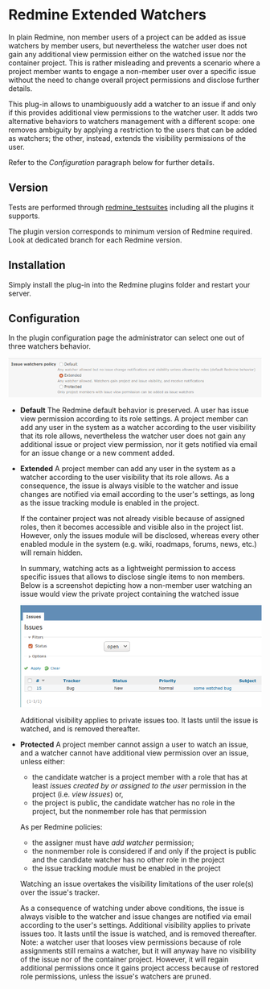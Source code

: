 # Redmine Extended Watchers

In plain Redmine, non member users of a project can be added as issue watchers by member users, but nevertheless the watcher user does not gain any additional view permission either on the watched issue  nor the container project. This is rather misleading and prevents a scenario where a project member wants to engage a non-member user over a specific issue without the need to change overall project permissions and disclose further details.

This plug-in allows to unambiguously add a watcher to an issue if and only if this provides additional view permissions to the watcher user. It adds two alternative behaviors to watchers management with a different scope: one removes ambiguity by applying a restriction to the users that can be added as watchers; the other, instead, extends the visibility permissions of the user.

Refer to the *Configuration* paragraph below for further details.

## Version

Tests are performed through [redmine_testsuites](https://github.com/maxrossello/redmine_testsuites) including all the plugins it supports.

The plugin version corresponds to minimum version of Redmine required. Look at dedicated branch for each Redmine version.

## Installation

Simply install the plug-in into the Redmine plugins folder and restart your server.

## Configuration

In the plugin configuration page the administrator can select one out of three watchers behavior.

![plugin configuration](screenshots/plugin_config.png) 

* **Default**
  The Redmine default behavior is preserved. A user has issue view permission according to its role settings. A project member can add any user in the system as a watcher according to the user visibility that its role allows, nevertheless the watcher user does not gain any additional issue or project view permission, nor it gets notified via email for an issue change or a new comment added.
  
* **Extended**
  A project member can add any user in the system as a watcher according to the user visibility that its role allows. As a consequence, the issue is always visible to the watcher and issue changes are notified via email according to the user's settings, as long as the issue tracking module is enabled in the project. 
  
  If the container project was not already visible because of assigned roles, then it becomes accessible and visible also in the project list. However, only the issues module will be disclosed, whereas every other enabled module in the system (e.g. wiki, roadmaps, forums, news, etc.) will remain hidden.
  
  In summary, watching acts as a lightweight permission to access specific issues that allows to disclose single items to non members. Below is a screenshot depicting how a non-member user watching an issue would view the private project containing the watched issue
  
  ![watcher project view](screenshots/watcher_view.png)
  
  
  Additional visibility applies to private issues too. It lasts until the issue is watched, and is removed thereafter.
  
* **Protected**
  A project member cannot assign a user to watch an issue, and a watcher cannot have additional view permission over an issue, unless either: 

  * the candidate watcher is a project member with a role that has at least *issues created by or assigned to the user* permission in the project (i.e. *view issues*) or,
  * the project is public, the candidate watcher has no role in the project, but the nonmember role has that permission

  As per Redmine policies:

  * the assigner must have *add watcher* permission; 
  * the nonmember role is considered if and only if the project is public and the candidate watcher has no other role in the project
  * the issue tracking module must be enabled in the project
  
  Watching an issue overtakes the visibility limitations of the user role(s) over the issue's tracker.
  
  As a consequence of watching under above conditions, the issue is always visible to the watcher and issue changes are notified via email according to the user's settings.
  Additional visibility applies to private issues too. It lasts until the issue is watched, and is removed thereafter.
  Note: a watcher user that looses view permissions because of role assignments still remains a watcher, but it will anyway have no visibility of the issue nor of the container project. However, it will regain additional permissions once it gains project access because of restored role permissions, unless the issue's watchers are pruned.